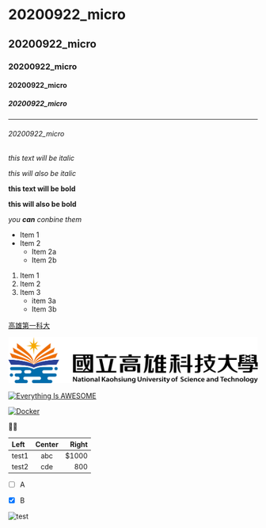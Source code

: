 # 20200922_micro
## 20200922_micro
### 20200922_micro
#### 20200922_micro
##### 20200922_micro
---
###### 20200922_micro

*this text will be italic*

_this will also be italic_

**this text will be bold**

__this will also be bold__

*you **can** conbine them*

* Item 1
* Item 2
  * Item 2a
  * Item 2b
  
1. Item 1
2. Item 2
3. Item 3
    * item 3a
    * Item 3b
  


[高雄第一科大](https://www.nkust.edu.tw/)

![NKUST](nksut.png "高雄第一科大")

[![Everything Is AWESOME](https://img.youtube.com/vi/StTqXEQ2l-Y/0.jpg)](https://www.youtube.com/watch?v=StTqXEQ2l-Y "Everything Is AWESOME")


[![Docker](https://img.youtube.com/vi/sSm2dRarhPo/0.jpg)](https://www.youtube.com/watch?v=sSm2dRarhPo "Docker")


:dog::bread:

| Left | Center | Right |
|:-----|:------:|------:|
|test1 | abc    |$1000  |
|test2 | cde    |800    |


- [ ] A
- [x] B


![test](https://i.imgur.com/4UxbQgt.png)
